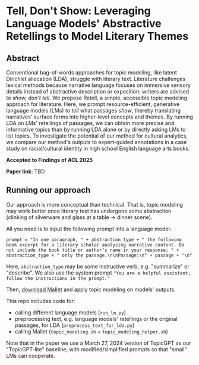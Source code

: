 # Tell, Don't Show: Leveraging Language Models' Abstractive Retellings to Model Literary Themes

## Abstract

Conventional bag-of-words approaches for topic modeling, like latent Dirichlet allocation (LDA), struggle with literary text. Literature challenges lexical methods because narrative language focuses on immersive sensory details instead of abstractive description or exposition: writers are advised to *show, don't tell*. We propose Retell, a simple, accessible topic modeling approach for literature. Here, we prompt resource-efficient, generative language models (LMs) to *tell* what passages *show*, thereby translating narratives' surface forms into higher-level concepts and themes. By running LDA on LMs' retellings of passages, we can obtain more precise and informative topics than by running LDA alone or by directly asking LMs to list topics. To investigate the potential of our method for cultural analytics, we compare our method's outputs to expert-guided annotations in a case study on racial/cultural identity in high school English language arts books. 

**Accepted to Findings of ACL 2025**

**Paper link**: TBD

## Running our approach

Our approach is more conceptual than technical. That is, topic modeling may work better once literary text has undergone some abstraction (clinking of silverware and glass at a table → dinner scene).

All you need is to input the following prompt into a language model: 

```
prompt = "In one paragraph, " + abstraction_type + " the following book excerpt for a literary scholar analyzing narrative content. Do not include the book title or author’s name in your response; " + abstraction_type + " only the passage.\n\nPassage:\n" + passage + "\n"
```

Here, `abstraction_type` may be some instructive verb, e.g. "summarize" or "describe". We also use the system prompt `"You are a helpful assistant; follow the instructions in the prompt."`

Then, [download Mallet](https://github.com/mimno/Mallet/releases) and apply topic modeling on models' outputs. 

This repo includes code for: 
- calling different language models (`run_lm.py`)
- preprocessing text, e.g. language models' retellings or the original passages, for LDA (`preprocess_text_for_lda.py`)
- calling Mallet (`topic_modeling.sh` + `topic_modeling_helper.sh`)

Note that in the paper we use a March 27, 2024 version of TopicGPT as our "TopicGPT-lite" baseline, with modified/simplified prompts so that "small" LMs can cooperate. 
